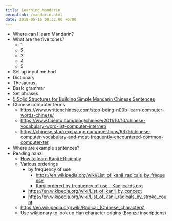 ```yaml
---
title: Learning Mandarin
permalink: /mandarin.html
date: 2018-05-16 00:33:00 +0700
---
```


- Where can I learn Mandarin?
- What are the five tones?
    - 1
    - 2
    - 3
    - 4
    - 5
- Set up input method
- Dictionary
- Thesaurus
- Basic grammar
- Set phrases
- [5 Solid Structures for Building Simple Mandarin Chinese Sentences](https://www.fluentu.com/blog/chinese/2015/02/18/simple-mandarin-chinese-sentences-examples/)
- Chinese computer terms
    - https://www.writtenchinese.com/stop-being-n00b-learn-computer-words-chinese/
    - https://www.fluentu.com/blog/chinese/2011/10/10/chinese-vocabulary-word-list-computer-internet/
    - https://chinese.stackexchange.com/questions/6375/chinese-computer-vocabulary-and-most-frequently-encountered-common-computer-ter
- Where are example sentences?
- Reading hanzi
    - [How to learn Kanji Efficiently](https://www.coscom.co.jp/japanesekanji/kanji02_2001.html)
    - Various orderings
        - by frequency of use
            - https://en.wikipedia.org/wiki/List_of_kanji_radicals_by_frequency
            - [Kanji ordered by frequency of use - Kanjicards.org](https://kanjicards.org/kanji-list-by-freq.html)
        - https://en.wikipedia.org/wiki/List_of_kanji_by_concept
        - https://en.wikipedia.org/wiki/List_of_kanji_radicals_by_stroke_count
    - https://en.wikipedia.org/wiki/Radical_(Chinese_characters)
    - Use wiktionary to look up Han character origins (Bronze inscriptions)
